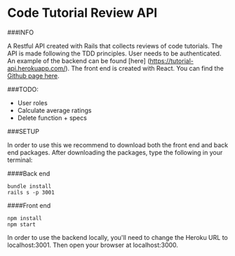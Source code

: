 # Code Tutorial Review API

###INFO

A Restful API created with Rails that collects reviews of code tutorials. The API is made following the TDD principles. User needs to be authenticated. An example of the backend can be found [here] (https://tutorial-api.herokuapp.com/). The front end is created with React. You can find the [Github page here](https://github.com/ramonavic/frontend_tutorial_reviews). 

###TODO: 

- User roles
- Calculate average ratings
- Delete function + specs

###SETUP

In order to use this we recommend to download both the front end and back end packages. 
After downloading the packages, type the following in your terminal: 

####Back end
```
bundle install
rails s -p 3001
```

####Front end
```
npm install
npm start
```

In order to use the backend locally, you'll need to change the Heroku URL to localhost:3001.
Then open your browser at localhost:3000. 








